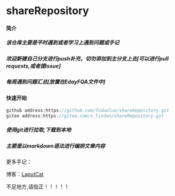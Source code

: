 # shareRepository
#### 简介

##### 该仓库主要是平时遇到或者学习上遇到问题或手记

##### 欢迎新建自己分支进行push补充，切勿添加到主分支上去[可以进行pull requests,或者提issue] 

##### 每周遇到问题汇总[放置在EdayFQA文件中]

#### 快速开始

```js
github address:https://github.com/fuduoluo/shareRepository.git
gitee address:https://gitee.com/s_lindan/shareRepository.git 
```

##### 使用git进行拉取,下载到本地

##### 主要是以markdown语法进行编排文章内容

更多手记：

博客：[LaputCat](https://www.phpcoder.club/)

不足地方,请指正！！！！！

